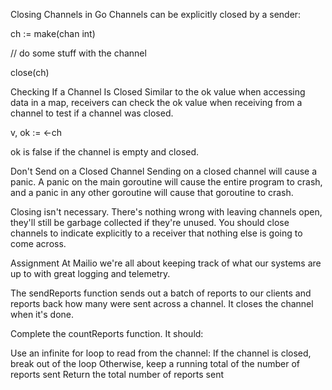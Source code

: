 Closing Channels in Go
Channels can be explicitly closed by a sender:

ch := make(chan int)

// do some stuff with the channel

close(ch)

Checking If a Channel Is Closed
Similar to the ok value when accessing data in a map, receivers can check the ok value when receiving from a channel to test if a channel was closed.

v, ok := <-ch

ok is false if the channel is empty and closed.

Don't Send on a Closed Channel
Sending on a closed channel will cause a panic. A panic on the main goroutine will cause the entire program to crash, and a panic in any other goroutine will cause that goroutine to crash.

Closing isn't necessary. There's nothing wrong with leaving channels open, they'll still be garbage collected if they're unused. You should close channels to indicate explicitly to a receiver that nothing else is going to come across.

Assignment
At Mailio we're all about keeping track of what our systems are up to with great logging and telemetry.

The sendReports function sends out a batch of reports to our clients and reports back how many were sent across a channel. It closes the channel when it's done.

Complete the countReports function. It should:

Use an infinite for loop to read from the channel:
If the channel is closed, break out of the loop
Otherwise, keep a running total of the number of reports sent
Return the total number of reports sent




